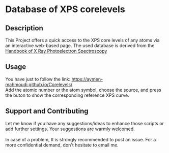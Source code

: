 # Database of XPS corelevels

## Description
This Project offers a quick access to the XPS core levels of any atoms via an interactive web-based page. The used database is derived from the <a href="https://www.amazon.com/Handbook-Ray-Photoelectron-Spectroscopy-624755/dp/0962702625" target="_blank">Handbook of X Ray Photoelectron Spectroscopy</a>  

## Usage
You have just to follow the link: https://aymen-mahmoudi.github.io/Corelevels/
<br>
Add the atomic number or the atom symbol, choose the source, and press the buton to show the corresponding reference XPS curve.

## Support and Contributing
Let me know if you have any suggestions/ideas to enhance those scripts or add further settings. Your suggestions are warmly welcomed.
<br><br>
In case of a problem, It is strongly recommended to post an issue. For a more confidential demand, don't hesitate to email me.



